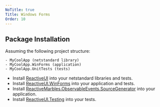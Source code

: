 ```yaml
---
NoTitle: true
Title: Windows Forms
Order: 10
---
```


## Package Installation

Assuming the following project structure:

```
- MyCoolApp (netstandard library)
- MyCoolApp.WinForms (application)
- MyCoolApp.UnitTests (tests)
```

* Install [ReactiveUI](https://www.nuget.org/packages/ReactiveUI) into your netstandard libraries and tests.
* Install [ReactiveUI.WinForms](https://www.nuget.org/packages/ReactiveUI.WinForms) into your application and tests.
* Install [ReactiveMarbles.ObservableEvents.SourceGenerator](https://www.nuget.org/packages/ReactiveMarbles.ObservableEvents.SourceGenerator) into your application.
* Install [ReactiveUI.Testing](https://www.nuget.org/packages/ReactiveUI.Testing) into your tests.
